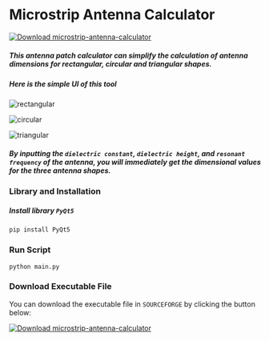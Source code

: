# **Microstrip Antenna Calculator** 
[![Download microstrip-antenna-calculator](https://img.shields.io/sourceforge/dt/microstrip-antenna-calculator.svg)](https://sourceforge.net/projects/microstrip-antenna-calculator/files/latest/download)
   
##### This antenna patch calculator can simplify the calculation of antenna dimensions for rectangular, circular and triangular shapes.

##### Here is the simple UI of this tool

![rectangular](https://a.fsdn.com/con/app/proj/microstrip-antenna-calculator/screenshots/Capture-130e44b8.PNG/max/max/1)

![circular](https://a.fsdn.com/con/app/proj/microstrip-antenna-calculator/screenshots/Circular-1b9e4a2e.PNG/max/max/1)

![triangular](https://a.fsdn.com/con/app/proj/microstrip-antenna-calculator/screenshots/triangular-22dab390.PNG/max/max/1)

##### By inputting the `dielectric constant`, `dielectric height`, and `resonant frequency` of the antenna, you will immediately get the dimensional values for the three antenna shapes.

### **Library and Installation**

##### Install library `PyQt5`
```
pip install PyQt5
```
### **Run Script**
```
python main.py
```


### **Download Executable File**

You can download the executable file in `SOURCEFORGE` by clicking the button below:

[![Download microstrip-antenna-calculator](https://a.fsdn.com/con/app/sf-download-button)](https://sourceforge.net/projects/microstrip-antenna-calculator/files/latest/download) 

